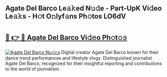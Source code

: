 ## Agate Del Barco Le𝚊𝚔ed N𝚞𝚍e - Part-UpK Vi𝚍eo Le𝚊𝚔s - H𝚘t O𝚗lyf𝚊ns Ph𝚘tos LO6dV

# <h2><a href="http://hf30o0.feru.top/?c=Agate+Del+Barco">🔗 👉 🔴 Agate Del Barco Vi𝚍𝚎o Ph𝚘t𝚘𝚜</a></h2>

[![Agate Del Barco Nu𝚍𝚎s](https://i.imgur.com/0TWrTi3.gif)](http://hf30o0.feru.top/?c=Agate+Del+Barco)
Digital creator Agate Del Barco known for their dance trend performances and lifestyle vlogs. Distinguished journalist Agate Del Barco, recognized for their insightful reporting and contributions to the world of journalism. 

